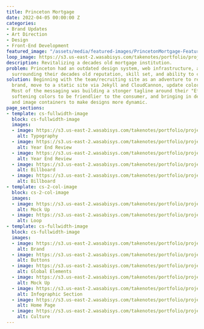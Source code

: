 ```yaml
---
title: Princeton Mortgage
date: 2022-04-05 00:00:00 Z
categories:
- Brand Updates
- Art Direction
- Design
- Front-End Development
featured_image: "/assets/media/featured-images/PrincetonMortgage-Featured-Image.jpg"
loop_image: https://s3.us-east-2.wasabisys.com/takenotes/portfolio/projects/princeton-mortgage/TeamSite_HomePageMock.jpg
description: Revitalizing a decades old mortgage institution.
problem: Princeton had an outdated design system, web infrastructure, and weak messaging
  surrounding their decades old reputation, skill set, and ability to close loans.
solution: Beginning with the team/recruiting site as an adventure to revitalize the
  brand, move to a static site via Jekyll and CloudCannon, update colors, and typography.
  Most of the messaging was building a stonger tagline around their "Effortless Mortgage",
  softening colors to be friendlier to the consumer, and bringing in design patterns
  and image containers to make designs more dynamic.
page_sections:
- template: cs-fullwidth-image
  block: cs-fullwidth-image
  images:
  - image: https://s3.us-east-2.wasabisys.com/takenotes/portfolio/projects/princeton-mortgage/Typography.png
    alt: Typography
  - image: https://s3.us-east-2.wasabisys.com/takenotes/portfolio/projects/princeton-mortgage/Year_in_Review_Graphic.png
    alt: Year End Review
  - image: https://s3.us-east-2.wasabisys.com/takenotes/portfolio/projects/princeton-mortgage/InstaMock_Grid.png
    alt: Year End Review
  - image: https://s3.us-east-2.wasabisys.com/takenotes/portfolio/projects/princeton-mortgage/Big-City-Billboard-Mockup.jpg
    alt: Billboard
  - image: https://s3.us-east-2.wasabisys.com/takenotes/portfolio/projects/princeton-mortgage/Big-Vertical-Billboard-Mockup.jpg
    alt: Billboard
- template: cs-2-col-image
  block: cs-2-col-image
  images:
  - image: https://s3.us-east-2.wasabisys.com/takenotes/portfolio/projects/princeton-mortgage/TeamSite_CulturePageMock.jpg
    alt: Mock Up
  - image: https://s3.us-east-2.wasabisys.com/takenotes/portfolio/projects/princeton-mortgage/home-header-loop.gif
    alt: Loop
- template: cs-fullwidth-image
  block: cs-fullwidth-image
  images:
  - image: https://s3.us-east-2.wasabisys.com/takenotes/portfolio/projects/princeton-mortgage/Brand.png
    alt: Brand
  - image: https://s3.us-east-2.wasabisys.com/takenotes/portfolio/projects/princeton-mortgage/Buttons.png
    alt: Buttons
  - image: https://s3.us-east-2.wasabisys.com/takenotes/portfolio/projects/princeton-mortgage/Global_Elements.png
    alt: Global Elements
  - image: https://s3.us-east-2.wasabisys.com/takenotes/portfolio/projects/princeton-mortgage/TeamSite_HomePageMock.jpg
    alt: Mock Up
  - image: https://s3.us-east-2.wasabisys.com/takenotes/portfolio/projects/princeton-mortgage/Infographic_Section.png
    alt: Infographic Section
  - image: https://s3.us-east-2.wasabisys.com/takenotes/portfolio/projects/princeton-mortgage/Home_Page.png
    alt: Home Page
  - image: https://s3.us-east-2.wasabisys.com/takenotes/portfolio/projects/princeton-mortgage/Culture_Page.png
    alt: Culture
---
```


